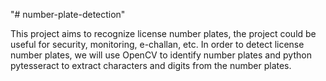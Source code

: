 "# number-plate-detection" 

This project aims to recognize license number plates, the project could be useful for security, monitoring, e-challan, etc. In order to detect license number plates, we will use OpenCV to identify number plates and python pytesseract to extract characters and digits from the number plates.
